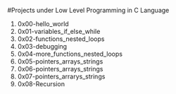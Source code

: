 #Projects under Low Level Programming in C Language
1. 0x00\-hello\_world 
2. 0x01\-variables\_if\_else\_while
3. 0x02\-functions\_nested\_loops
4. 0x03\-debugging
5. 0x04\-more\_functions\_nested\_loops
6. 0x05\-pointers\_arrays\_strings
7. 0x06\-pointers\_arrays\_strings
8. 0x07\-pointers\_arrarys\_strings
9. 0x08\-Recursion
